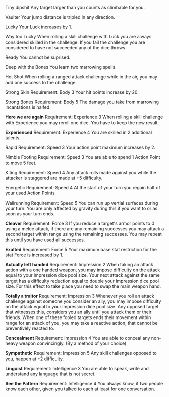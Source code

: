 Tiny dipshit
Any target larger than you counts as climbable for you.

Vaulter
Your jump distance is tripled in any direction.

Lucky
Your Luck increases by 1.

Way too Lucky
When rolling a skill challenge with Luck you are always considered skilled in the challenge. If you fail the challenge you are considered to have not succeeded any of the dice throws.

Ready
You cannot be suprised.

Deep with the Bones
You learn two marrowing spells.

Hot Shot
When rolling a ranged attack challenge while in the air, you may add one success to the challenge.

Strong Skin
Requirement: Body 3
Your hit points increase by 20.

Strong Bones
Requirement: Body 5
The damage you take from marrowing incantations is halfed.

**Here we are again**
Requirement: Experience 3
When rolling a skill challenge with Experience you may reroll one dice. You have to keep the new result.

**Experienced**
Requirement: Experience 4
You are skilled in 2 additional talents.

Rapid
Requirement: Speed 3
Your action point maximum increases by 2.

Nimble Footing
Requirement: Speed 3
You are able to spend 1 Action Point to move 5 feet.

Kiting
Requirement: Speed 4
Any attack rolls made against you while the attacker is staggered are made at +5 difficulty.

Energetic
Requirement: Speed 4
At the start of your turn you regain half of your used Action Points

Wallrunning
Requirement: Speed 5
You can run up vertial surfaces during your turn. You are only affected by gravity during this if you want to or as soon as your turn ends.

**Cleaver**
Requirement: Force 3
If you reduce a target's armor points to 0 using a melee attack, if there are any remaining successes you may attack a second target within range using the remaining successes. You may repeat this until you have used all successes.

**Exalted**
Requirement: Force 5
Your maximum base stat restriction for the stat Force is increased by 1.

**Actually left handed**
Requirement: Impression 2
When taking an attack action with a one handed weapon, you may impose difficulty on the attack equal to your impression dice pool size. Your next attack against the same target has a difficulty reduction equal to double your impression dice pool size. For this effect to take place you need to swap the main weapon hand.

**Totally a traitor**
Requirement: Impression 3
Whenever you roll an attack challenge against someone you consider an ally, you may impose difficulty on the attack equal to your impression dice pool size.
Any opposed target that witnesses this, considers you an ally until you attack them or their friends.
When one of these fooled targets ends their movement within range for an attack of you, you may take a reactive action, that cannot be preventively reacted to.

**Concealment**
Requirement: Impression 4
You are able to conceal any non-heavy weapon convincingly. (By a method of your choice)

**Sympathetic**
Requirement: Impression 5
Any skill challenges opposed to you, happen at +2 difficulty.

**Linguist**
Requirement: Intelligence 3
You are able to speak, write and understand any language that is not secret.

**See the Pattern**
Requirement: Intelligence 4
You always know, if two people know each other, given you talked to each at least for one conversation.